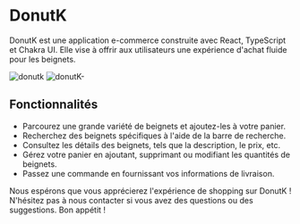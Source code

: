# DonutK

DonutK est une application e-commerce construite avec React, TypeScript et Chakra UI. Elle vise à offrir aux utilisateurs une expérience d'achat fluide pour les beignets.

![donutk](https://github.com/CarolinaLeonCastro/donutK/assets/102051189/e3a2773c-7572-4fdb-a9d2-f847f37bca71)
![donutK-](https://github.com/CarolinaLeonCastro/donutK/assets/102051189/595aec2a-ad80-4714-ae79-84551b381cea)



## Fonctionnalités

- Parcourez une grande variété de beignets et ajoutez-les à votre panier.
- Recherchez des beignets spécifiques à l'aide de la barre de recherche.
- Consultez les détails des beignets, tels que la description, le prix, etc.
- Gérez votre panier en ajoutant, supprimant ou modifiant les quantités de beignets.
- Passez une commande en fournissant vos informations de livraison.







Nous espérons que vous apprécierez l'expérience de shopping sur DonutK ! N'hésitez pas à nous contacter si vous avez des questions ou des suggestions. Bon appétit !
